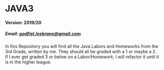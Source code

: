 # JAVA3
#### Version: 2019/20
##### Email: godfist.leekrane@gmail.com
In this Repository you will find all the Java Labors and Homeworks from the 3rd Grade, written by me.
They should all be graded with a 1 or maybe a 2.
If I ever get graded 3 or below on a Labor/Homework, I will refactor it until it is in the higher league.
